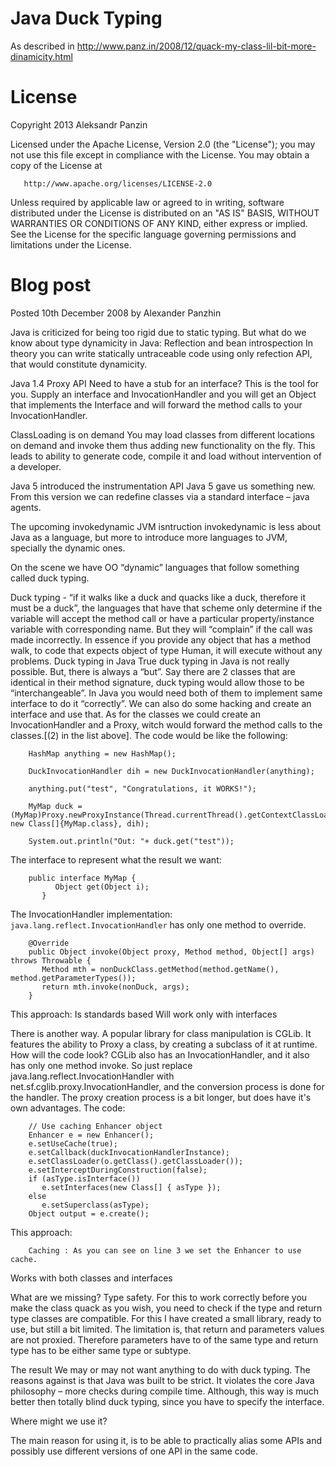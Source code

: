 Java Duck Typing
================

As described in http://www.panz.in/2008/12/quack-my-class-lil-bit-more-dinamicity.html

License
========

   Copyright 2013 Aleksandr Panzin

   Licensed under the Apache License, Version 2.0 (the "License");
   you may not use this file except in compliance with the License.
   You may obtain a copy of the License at

       http://www.apache.org/licenses/LICENSE-2.0

   Unless required by applicable law or agreed to in writing, software
   distributed under the License is distributed on an "AS IS" BASIS,
   WITHOUT WARRANTIES OR CONDITIONS OF ANY KIND, either express or implied.
   See the License for the specific language governing permissions and
   limitations under the License.
   
Blog post
=========

Posted 10th December 2008 by Alexander Panzhin

Java is criticized for being too rigid due to static typing. But what do we know about type dynamicity in Java:
Reflection and bean introspection
In theory you can write statically untraceable code using only refection API, that would constitute dynamicity.

Java 1.4 Proxy API
Need to have a stub for an interface? This is the tool for you. Supply an interface and InvocationHandler and you will get an Object that implements the Interface and will forward the method calls to your InvocationHandler.

ClassLoading is on demand
You may load classes from different locations on demand and invoke them thus adding new functionality on the fly. This leads to ability to generate code, compile it and load without intervention of a developer.

Java 5 introduced the instrumentation API
Java 5 gave us something new. From this version we can redefine classes via a standard interface – java agents.

The upcoming invokedynamic JVM isntruction
invokedynamic is less about Java as a language, but more to introduce more languages to JVM, specially the dynamic ones.

On the scene we have OO “dynamic” languages that follow something called duck typing.

Duck typing - “if it walks like a duck and quacks like a duck, therefore it must be a duck”, the languages that have that scheme only determine if the variable will accept the method call or have a particular property/instance variable with corresponding name. But they will “complain” if the call was made incorrectly.
In essence if you provide any object that has a method walk, to code that expects object of type Human, it will execute without any problems.
Duck typing in Java
True duck typing in Java is not really possible. But, there is always a “but”.
Say there are 2 classes that are identical in their method signature, duck typing would allow those to be “interchangeable”. In Java you would need both of them to implement same interface to do it “correctly”.
We can also do some hacking and create an interface and use that. As for the classes we could create an InvocationHandler and a Proxy, witch would forward the method calls to the classes.[(2) in the list above].
The code would be like the following:

		HashMap anything = new HashMap();

		DuckInvocationHandler dih = new DuckInvocationHandler(anything);
		
		anything.put("test", "Congratulations, it WORKS!");
		
		MyMap duck = (MyMap)Proxy.newProxyInstance(Thread.currentThread().getContextClassLoader(), new Class[]{MyMap.class}, dih);
		
		System.out.println("Out: "+ duck.get("test"));

The interface to represent what the result we want:

		public interface MyMap {
		      Object get(Object i);
		   }





The InvocationHandler implementation:
`java.lang.reflect.InvocationHandler` has only one method to override.

		@Override
		public Object invoke(Object proxy, Method method, Object[] args) throws Throwable {
		   Method mth = nonDuckClass.getMethod(method.getName(), method.getParameterTypes());
		   return mth.invoke(nonDuck, args);
		}



This approach:
Is standards based
Will work only with interfaces

There is another way. A popular library for class manipulation is CGLib. It features the ability to Proxy a class, by creating a subclass of it at runtime.
How will the code look? CGLib also has an InvocationHandler, and it also has only one method invoke. So just replace java.lang.reflect.InvocationHandler with net.sf.cglib.proxy.InvocationHandler, and the conversion process is done for the handler.
The proxy creation process is a bit longer, but does have it's own advantages. The code:

		// Use caching Enhancer object
		Enhancer e = new Enhancer();
		e.setUseCache(true);
		e.setCallback(duckInvocationHandlerInstance);
		e.setClassLoader(o.getClass().getClassLoader());
		e.setInterceptDuringConstruction(false);
		if (asType.isInterface())
		   e.setInterfaces(new Class[] { asType });
		else
		   e.setSuperclass(asType);
		Object output = e.create();

This approach:

		Caching : As you can see on line 3 we set the Enhancer to use cache.

Works with both classes and interfaces


What are we missing? Type safety.
For this to work correctly before you make the class quack as you wish, you need to check if the type and return type classes are compatible. For this I have created a small library, ready to use, but still a bit limited.
The limitation is, that return and parameters values are not proxied. Therefore parameters have to of the same type and return type has to be either same type or subtype.


The result
We may or may not want anything to do with duck typing. The reasons against is that Java was built to be strict. It violates the core Java philosophy – more checks during compile time. Although, this way is much better then totally blind duck typing, since you have to specify the interface.

Where might we use it?

The main reason for using it, is to be able to practically alias some APIs and possibly use different versions of one API in the same code.